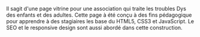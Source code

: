 Il sagit d'une page vitrine pour une association qui traite les troubles Dys des enfants et des adultes.
Cette page à été conçu à des fins pédagogique pour apprendre à des stagiaires les base du HTML5, CSS3 et 
JavaScript.
Le SEO et le responsive design sont aussi abordé dans cette construction.
